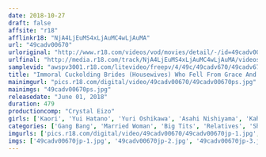 ```yaml
---
date: 2018-10-27
draft: false
affsite: "r18"
afflinkr18: "NjA4LjEuMS4xLjAuMC4wLjAuMA"
url: "49cadv00670"
urloriginal: "http://www.r18.com/videos/vod/movies/detail/-/id=49cadv00670"
urlfinal: "http://media.r18.com/track/NjA4LjEuMS4xLjAuMC4wLjAuMA/videos/vod/movies/detail/-/id=49cadv00670"
samplevid: "awspv3001.r18.com/litevideo/freepv/4/49c/49cadv670/49cadv670_dmb_w.mp4"
title: "Immoral Cuckolding Brides (Housewives) Who Fell From Grace And Came 8 Hours Deluxe Edition"
mainimgurl: "pics.r18.com/digital/video/49cadv00670/49cadv00670ps.jpg"
mainimgs: "49cadv00670ps.jpg"
releasedate: "June 01, 2018"
duration: 479
productioncomp: "Crystal Eizo"
girls: ['Kaori', 'Yui Hatano', 'Yuri Oshikawa', 'Asahi Nishiyama', 'Kaho Shibuya', 'Waka Ninomiya', 'Mayu Namiki', 'Hinami Narusawa', 'Nonoka Izumi', 'Shizuka Nonami']
categories: ['Gang Bang', 'Married Woman', 'Big Tits', 'Relatives', 'Shaved Pussy', 'Cheating Wife', 'Creampie', 'Threesome / Foursome', 'Gonzo', 'Compilation']
imgurls: ['pics.r18.com/digital/video/49cadv00670/49cadv00670jp-1.jpg', 'pics.r18.com/digital/video/49cadv00670/49cadv00670jp-2.jpg', 'pics.r18.com/digital/video/49cadv00670/49cadv00670jp-3.jpg', 'pics.r18.com/digital/video/49cadv00670/49cadv00670jp-4.jpg', 'pics.r18.com/digital/video/49cadv00670/49cadv00670jp-5.jpg', 'pics.r18.com/digital/video/49cadv00670/49cadv00670jp-6.jpg', 'pics.r18.com/digital/video/49cadv00670/49cadv00670jp-7.jpg', 'pics.r18.com/digital/video/49cadv00670/49cadv00670jp-8.jpg', 'pics.r18.com/digital/video/49cadv00670/49cadv00670jp-9.jpg', 'pics.r18.com/digital/video/49cadv00670/49cadv00670jp-10.jpg', 'pics.r18.com/digital/video/49cadv00670/49cadv00670jp-11.jpg', 'pics.r18.com/digital/video/49cadv00670/49cadv00670jp-12.jpg', 'pics.r18.com/digital/video/49cadv00670/49cadv00670jp-13.jpg', 'pics.r18.com/digital/video/49cadv00670/49cadv00670jp-14.jpg', 'pics.r18.com/digital/video/49cadv00670/49cadv00670jp-15.jpg', 'pics.r18.com/digital/video/49cadv00670/49cadv00670jp-16.jpg', 'pics.r18.com/digital/video/49cadv00670/49cadv00670jp-17.jpg', 'pics.r18.com/digital/video/49cadv00670/49cadv00670jp-18.jpg', 'pics.r18.com/digital/video/49cadv00670/49cadv00670jp-19.jpg', 'pics.r18.com/digital/video/49cadv00670/49cadv00670jp-20.jpg']
imgs: ['49cadv00670jp-1.jpg', '49cadv00670jp-2.jpg', '49cadv00670jp-3.jpg', '49cadv00670jp-4.jpg', '49cadv00670jp-5.jpg', '49cadv00670jp-6.jpg', '49cadv00670jp-7.jpg', '49cadv00670jp-8.jpg', '49cadv00670jp-9.jpg', '49cadv00670jp-10.jpg', '49cadv00670jp-11.jpg', '49cadv00670jp-12.jpg', '49cadv00670jp-13.jpg', '49cadv00670jp-14.jpg', '49cadv00670jp-15.jpg', '49cadv00670jp-16.jpg', '49cadv00670jp-17.jpg', '49cadv00670jp-18.jpg', '49cadv00670jp-19.jpg', '49cadv00670jp-20.jpg']
---
```

